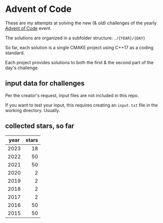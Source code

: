 # Advent of Code

These are my attempts at solving the new (& old) challenges of the yearly [Advent of Code](https://adventofcode.com/) event.

The solutions are organized in a subfolder structure: ```./{YEAR}/{DAY}```

So far, each solution is a single CMAKE project using C++17 as a coding standard.

Each project provides solutions to both the first & the second part of the day's challenge.

## input data for challenges

Per the creator's request, input files are not included in this repo.

If you want to test your input, this requires creating an ```input.txt``` file in the working directory. Usually.

## collected stars, so far

| year | stars |
|------|------:|
| 2023 |    18 |
| 2022 |    50 |
| 2021 |    50 |
| 2020 |     2 |
| 2019 |     2 |
| 2018 |     2 |
| 2017 |     2 |
| 2016 |    50 |
| 2015 |    50 |
